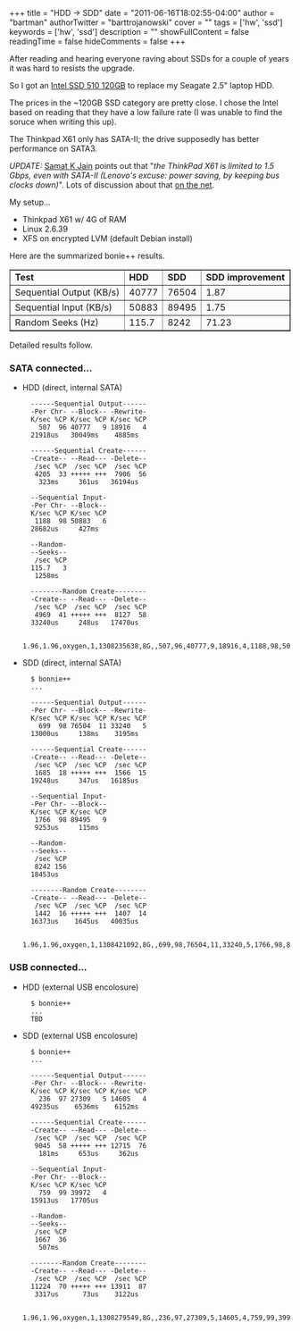 +++
title = "HDD -> SDD"
date = "2011-06-16T18:02:55-04:00"
author = "bartman"
authorTwitter = "barttrojanowski"
cover = ""
tags = ['hw', 'ssd']
keywords = ['hw', 'ssd']
description = ""
showFullContent = false
readingTime = false
hideComments = false
+++

After reading and hearing everyone raving about SSDs for a couple of years it was hard to resists the upgrade.

So I got an [Intel SSD 510 120GB](http://www.techspot.com/review/387-intel-510-ssd/page4.html) to replace my Seagate 2.5" laptop HDD.

The prices in the ~120GB SSD category are pretty close.  I chose the Intel based on reading that they have a low failure rate (I was unable to find the soruce when writing this up).

The Thinkpad X61 only has SATA-II; the drive supposedly has better performance on SATA3.

<i>UPDATE:</i> [Samat K Jain](http://samat.org/) points out that "<i>the ThinkPad X61 is limited to 1.5 Gbps, even with SATA-II (Lenovo's excuse: power saving, by keeping bus clocks down)</i>".  Lots of discussion about that [on the net](http://www.google.com/search?q=ThinkPad+X61+SATA).

<!--more-->

My setup...

* Thinkpad X61 w/ 4G of RAM
* Linux 2.6.39
* XFS on encrypted LVM (default Debian install)

Here are the summarized bonie++ results.

<table border="1" cellpadding="2" cellspacing="0">
<tr>
  <td><b>Test</b></td>
  <td><b>HDD</b></td>
  <td><b>SDD</b></td>
  <td><b>SDD improvement</b></td>
</tr>
<tr>
  <td>Sequential Output (KB/s)</td>
  <td>40777</td>
  <td>76504</td>
  <td>1.87</td>
</tr>
<tr>
  <td>Sequential Input (KB/s)</td>
  <td>50883</td>
  <td>89495</td>
  <td>1.75</td>
</tr>
<tr>
  <td>Random Seeks (Hz)</td>
  <td>115.7</td>
  <td>8242</td>
  <td>71.23</td>
</tr>
</table>


Detailed results follow.

### SATA connected...

* HDD (direct, internal SATA)

        ------Sequential Output------
        -Per Chr- --Block-- -Rewrite-
        K/sec %CP K/sec %CP K/sec %CP
          507  96 40777   9 18916   4
        21918us   30049ms    4885ms  

        ------Sequential Create------
        -Create-- --Read--- -Delete--
         /sec %CP  /sec %CP  /sec %CP
         4205  33 +++++ +++  7906  56
          323ms     361us   36194us  

        --Sequential Input-
        -Per Chr- --Block--
        K/sec %CP K/sec %CP
         1188  98 50883   6
        28682us     427ms  

        --Random-
        --Seeks--
         /sec %CP
        115.7   3
         1258ms

        --------Random Create--------
        -Create-- --Read--- -Delete--
         /sec %CP  /sec %CP  /sec %CP
         4969  41 +++++ +++  8127  58
        33240us     248us   17470us

        1.96,1.96,oxygen,1,1308235638,8G,,507,96,40777,9,18916,4,1188,98,50883,6,115.7,3,16,,,,,4205,33,+++++,+++,7906,56,4969,41,+++++,+++,8127,58,21918us,30049ms,4885ms,28682us,427ms,1258ms,323ms,361us,36194us,33240us,248us,17470us

* SDD (direct, internal SATA)

        $ bonnie++
        ...

        ------Sequential Output------
        -Per Chr- --Block-- -Rewrite-
        K/sec %CP K/sec %CP K/sec %CP
          699  98 76504  11 33240   5
        13000us     138ms    3195ms  

        ------Sequential Create------
        -Create-- --Read--- -Delete--
         /sec %CP  /sec %CP  /sec %CP
         1685  18 +++++ +++  1566  15
        19248us     347us   16185us  

        --Sequential Input-
        -Per Chr- --Block--
        K/sec %CP K/sec %CP
         1766  98 89495   9
         9253us     115ms  

        --Random-
        --Seeks--
         /sec %CP
         8242 156
        18453us

        --------Random Create--------
        -Create-- --Read--- -Delete--
         /sec %CP  /sec %CP  /sec %CP
         1442  16 +++++ +++  1407  14
        16373us    1645us   40035us

        1.96,1.96,oxygen,1,1308421092,8G,,699,98,76504,11,33240,5,1766,98,89495,9,8242,156,16,,,,,1685,18,+++++,+++,1566,15,1442,16,+++++,+++,1407,14,13000us,138ms,3195ms,9253us,115ms,18453us,19248us,347us,16185us,16373us,1645us,40035us

### USB connected...

* HDD (external USB encolosure)

        $ bonnie++
        ...
        TBD

* SDD (external USB encolosure)

        $ bonnie++
        ...

        ------Sequential Output------
        -Per Chr- --Block-- -Rewrite-
        K/sec %CP K/sec %CP K/sec %CP
          236  97 27309   5 14605   4
        49235us    6536ms    6152ms  

        ------Sequential Create------
        -Create-- --Read--- -Delete--
         /sec %CP  /sec %CP  /sec %CP
         9045  58 +++++ +++ 12715  76
          181ms     653us     362us  

        --Sequential Input-
        -Per Chr- --Block--
        K/sec %CP K/sec %CP
          759  99 39972   4
        15913us   17705us  

        --Random-
        --Seeks--
         /sec %CP
         1667  36
          507ms

        --------Random Create--------
        -Create-- --Read--- -Delete--
         /sec %CP  /sec %CP  /sec %CP
        11224  70 +++++ +++ 13911  87
         3317us      73us    3122us

        1.96,1.96,oxygen,1,1308279549,8G,,236,97,27309,5,14605,4,759,99,39972,4,1667,36,16,,,,,9045,58,+++++,+++,12715,76,11224,70,+++++,+++,13911,87,49235us,6536ms,6152ms,15913us,17705us,507ms,181ms,653us,362us,3317us,73us,3122us



